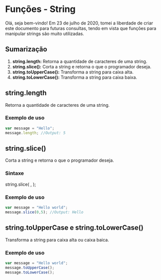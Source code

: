 # Funções - String
Olá, seja bem-vindo! Em 23 de julho de 2020, tomei a liberdade de criar este documento para futuras consultas, tendo em vista que funções para manipular strings são muito utilizadas.

## Sumarização
1. **string.length:** Retorna a quantidade de caracteres de uma string.
2. **string.slice():** Corta a string e retorna o que o programador deseja.
3. **string.toUpperCase():** Transforma a string para caixa alta.
4. **string.toLowerCase():** Transforma a string para caixa baixa.

## string.length
Retorna a quantidade de caracteres de uma string.

### Exemplo de uso
```javascript
var message = "Hello";
message.length; //Output: 5
```

## string.slice()
Corta a string e retorna o que o programador deseja.

### Sintaxe

string.slice( <initial position>, <end position> );

### Exemplo de uso
```javascript
var message = "Hello world";
message.slice(0,5); //Output: Hello
```

## string.toUpperCase e string.toLowerCase()
Transforma a string para caixa alta ou caixa baica.

### Exemplo de uso
```javascript
var message = "Hello world";
message.toUpperCase();
message.toLowerCase();
```
